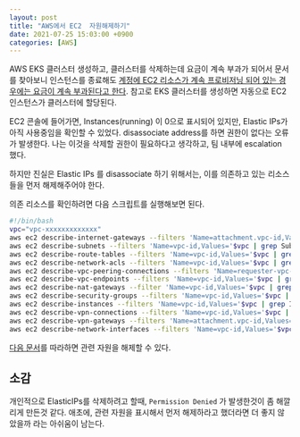 ```yaml
---
layout: post
title: "AWS에서 EC2  자원해제하기"
date: 2021-07-25 15:03:00 +0900
categories: [AWS]
---
```


AWS EKS 클러스터 생성하고, 클러스터를 삭제하는데 요금이 계속 부과가 되어서 문서를 찾아보니 인스턴스를 종료해도 [계정에 EC2 리소스가 계속 프로비저닝 되어 있는 경우에는 요금이 계속 부과된다고 한다](https://aws.amazon.com/ko/premiumsupport/knowledge-center/ec2-billing-terminated/).
참고로 EKS 클러스터를 생성하면 자동으로 EC2 인스턴스가 클러스터에 할당된다.

EC2 콘솔에 들어가면, Instances(running) 이 0으로 표시되어 있지만, Elastic IPs가 아직 사용중임을 확인할 수 있었다. disassociate address를 하면 권한이 없다는 오류가 발생한다. 나는 이것을 삭제할 권한이 필요하다고 생각하고, 팀 내부에 escalation 했다.

하지만 진실은 Elastic IPs 를 disassociate 하기 위해서는, 이를 의존하고 있는 리소스들을 먼저 해제해주어야 한다.

의존 리소스를 확인하려면 다음 스크립트를 실행해보면 된다.
``` sh
#!/bin/bash
vpc="vpc-xxxxxxxxxxxxx" 
aws ec2 describe-internet-gateways --filters 'Name=attachment.vpc-id,Values='$vpc | grep InternetGatewayId
aws ec2 describe-subnets --filters 'Name=vpc-id,Values='$vpc | grep SubnetId
aws ec2 describe-route-tables --filters 'Name=vpc-id,Values='$vpc | grep RouteTableId
aws ec2 describe-network-acls --filters 'Name=vpc-id,Values='$vpc | grep NetworkAclId
aws ec2 describe-vpc-peering-connections --filters 'Name=requester-vpc-info.vpc-id,Values='$vpc | grep VpcPeeringConnectionId
aws ec2 describe-vpc-endpoints --filters 'Name=vpc-id,Values='$vpc | grep VpcEndpointId
aws ec2 describe-nat-gateways --filter 'Name=vpc-id,Values='$vpc | grep NatGatewayId
aws ec2 describe-security-groups --filters 'Name=vpc-id,Values='$vpc | grep GroupId
aws ec2 describe-instances --filters 'Name=vpc-id,Values='$vpc | grep InstanceId
aws ec2 describe-vpn-connections --filters 'Name=vpc-id,Values='$vpc | grep VpnConnectionId
aws ec2 describe-vpn-gateways --filters 'Name=attachment.vpc-id,Values='$vpc | grep VpnGatewayId
aws ec2 describe-network-interfaces --filters 'Name=vpc-id,Values='$vpc | grep NetworkInterfaceId
```

[다음 문서](https://aws.amazon.com/premiumsupport/knowledge-center/troubleshoot-dependency-error-delete-vpc/)를 따라하면 관련 자원을 해제할 수 있다.

## 소감

개인적으로 ElasticIPs를 삭제하려고 할때, ```Permission Denied``` 가 발생한것이 좀 해깔리게 만든것 같다. 애초에, 관련 자원을 표시해서 먼저 해제하라고 했더라면 더 좋지 않았을까 라는 아쉬움이 남는다.